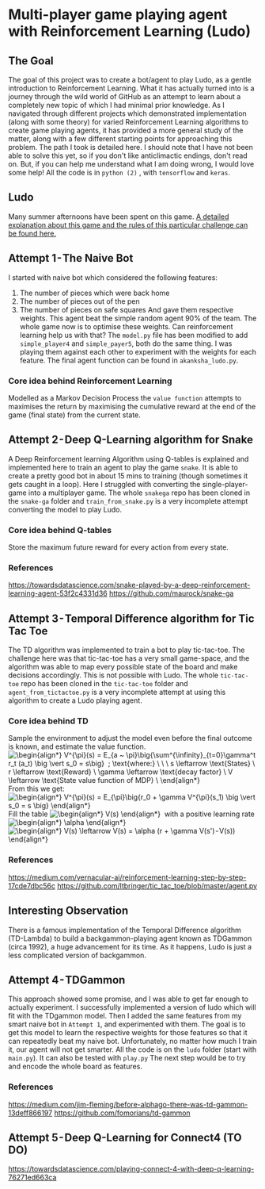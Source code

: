 # Multi-player game playing agent with Reinforcement Learning (Ludo)
## The Goal
The goal of this project was to create a bot/agent to play Ludo, as a gentle introduction to Reinforcement Learning.
What it has actually turned into is a journey through the wild world of GitHub as an attempt to learn about a completely new topic of which I had minimal prior knowledge. As I navigated through different projects which demonstrated implementation (along with some theory) for varied Reinforcement Learning algorithms to create game playing agents, it has provided a more general study of the matter, along with a few different starting points for approaching this problem. The path I took is detailed here.
I should note that I have not been able to solve this yet, so if you don't like anticlimactic endings, don't read on. But, if you can help me understand what I am doing wrong, I would love some help!
All the code is in `python (2)` , with `tensorflow` and `keras`.
## Ludo 
Many summer afternoons have been spent on this game. [A detailed explanation about this game and the rules of this particular challenge can be found here.](https://github.com/vyasakanksha/robot-ludo/blob/main/Ludo.md)
## Attempt 1 - The Naive Bot
I started with naive bot which considered the following features: 
1. The number of pieces which were back home
2. The number of pieces out of the pen
3. The number of pieces on safe squares
And gave them respective weights. This agent beat the simple random agent 90% of the team. The whole game now is to optimise these weights. Can reinforcement learning help us with that?
The `model.py` file has been modified to add `simple_player4` and `simple_payer5`, both do the same thing. I was playing them against each other to experiment with the weights for each feature. The final agent function can be found in `akanksha_ludo.py`.
### Core idea behind Reinforcement Learning
Modelled as a Markov Decision Process the `value function` attempts to maximises the return by maximising the cumulative reward at the end of the game (final state)
from the current state.
## Attempt 2 - Deep Q-Learning algorithm for Snake
A Deep Reinforcement learning Algorithm using Q-tables is explained and implemented here to train an agent to play the game `snake`. It is able to create a pretty good bot in about 15 mins to training (though sometimes it gets caught in a loop). Here I struggled with converting the single-player-game into a multiplayer game.
The whole `snakega` repo has been cloned in the `snake-ga` folder and `train_from_snake.py` is a very incomplete attempt converting the model to play Ludo.
### Core idea behind Q-tables
Store the maximum future reward for every action from every state.
### References
https://towardsdatascience.com/snake-played-by-a-deep-reinforcement-learning-agent-53f2c4331d36
https://github.com/maurock/snake-ga
## Attempt 3 - Temporal Difference algorithm for Tic Tac Toe
The TD algorithm was implemented to train a bot to play tic-tac-toe. The challenge here was that tic-tac-toe has a very small game-space, and the algorithm was able to map every possible state of the board and make decisions accordingly. This is not possible with Ludo.
The whole `tic-tac-toe` repo has been cloned in the `tic-tac-toe` folder and `agent_from_tictactoe.py` is a very incomplete attempt at using this algorithm to create a Ludo playing agent.
### Core idea behind TD
Sample the environment to adjust the model even before the final outcome is known, and estimate the value function.
![\begin{align*}
V^{\pi}(s) = E_{a ~ \pi}\big\{\sum^{\infinity}_{t=0}\gamma^t r_t (a_t) \big \vert s_0 = s\big\} 
\; \text{where:} \\ \\ \\
s \leftarrow \text{States} \\
r \leftarrow \text{Reward} \\
\gamma \leftarrow \text{decay factor} \\
V \leftarrow \text{State value function of MDP} \\
\end{align*}
](https://render.githubusercontent.com/render/math?math=%5Cdisplaystyle+%5Cbegin%7Balign%2A%7D%0AV%5E%7B%5Cpi%7D%28s%29+%3D+E_%7Ba+%7E+%5Cpi%7D%5Cbig%5C%7B%5Csum%5E%7B%5Cinfinity%7D_%7Bt%3D0%7D%5Cgamma%5Et+r_t+%28a_t%29+%5Cbig+%5Cvert+s_0+%3D+s%5Cbig%5C%7D+%0A%5C%3B+%5Ctext%7Bwhere%3A%7D+%5C%5C+%5C%5C+%5C%5C%0As+%5Cleftarrow+%5Ctext%7BStates%7D+%5C%5C%0Ar+%5Cleftarrow+%5Ctext%7BReward%7D+%5C%5C%0A%5Cgamma+%5Cleftarrow+%5Ctext%7Bdecay+factor%7D+%5C%5C%0AV+%5Cleftarrow+%5Ctext%7BState+value+function+of+MDP%7D+%5C%5C%0A%5Cend%7Balign%2A%7D%0A)
From this we get:
![\begin{align*}
V^{\pi}(s) = E_{\pi}\big\{r_0 + \gamma V^{\pi}(s_1) \big \vert s_0 = s \big\}
\end{align*}](https://render.githubusercontent.com/render/math?math=%5Cdisplaystyle+%5Cbegin%7Balign%2A%7D%0AV%5E%7B%5Cpi%7D%28s%29+%3D+E_%7B%5Cpi%7D%5Cbig%5C%7Br_0+%2B+%5Cgamma+V%5E%7B%5Cpi%7D%28s_1%29+%5Cbig+%5Cvert+s_0+%3D+s+%5Cbig%5C%7D%0A%5Cend%7Balign%2A%7D)
Fill the table ![\begin{align*}
V(s)
\end{align*}
](https://render.githubusercontent.com/render/math?math=%5Ctextstyle+%5Cbegin%7Balign%2A%7D%0AV%28s%29%0A%5Cend%7Balign%2A%7D%0A)
 with a positive learning rate ![\begin{align*}
\alpha
\end{align*}
](https://render.githubusercontent.com/render/math?math=%5Ctextstyle+%5Cbegin%7Balign%2A%7D%0A%5Calpha%0A%5Cend%7Balign%2A%7D%0A)
![\begin{align*}
V(s) \leftarrow V(s) = \alpha (r + \gamma V(s') - V(s))
\end{align*}
](https://render.githubusercontent.com/render/math?math=%5Ctextstyle+%5Cbegin%7Balign%2A%7D%0AV%28s%29+%5Cleftarrow+V%28s%29+%3D+%5Calpha+%28r+%2B+%5Cgamma+V%28s%27%29+-+V%28s%29%29%0A%5Cend%7Balign%2A%7D%0A)
### References
https://medium.com/vernacular-ai/reinforcement-learning-step-by-step-17cde7dbc56c
https://github.com/ltbringer/tic_tac_toe/blob/master/agent.py
## Interesting Observation
There is a famous implementation of the Temporal Difference algorithm (TD-Lambda) to build a backgammon-playing agent known as TDGammon (circa 1992), a huge
advancement for its time. As it happens, Ludo is just a less complicated version of backgammon.
## Attempt 4 - TDGammon
This approach showed some promise, and I was able to get far enough to actually experiment. I successfully implemented a version of ludo which will fit with the TDgammon model. Then I added the same features from my smart naive bot in `Attempt 1`, and experimented with them. The goal is to get this model to learn the respective weights for those features so that it can repeatedly beat my naive bot. Unfortunately, no matter how much I train it, our agent will not get smarter.
All the code is on the `ludo` folder (start with `main.py`). It can also be tested with `play.py`
The next step would be to try and encode the whole board as features.
### References
https://medium.com/jim-fleming/before-alphago-there-was-td-gammon-13deff866197
https://github.com/fomorians/td-gammon
## Attempt 5 - Deep Q-Learning for Connect4 (TO DO)
https://towardsdatascience.com/playing-connect-4-with-deep-q-learning-76271ed663ca
